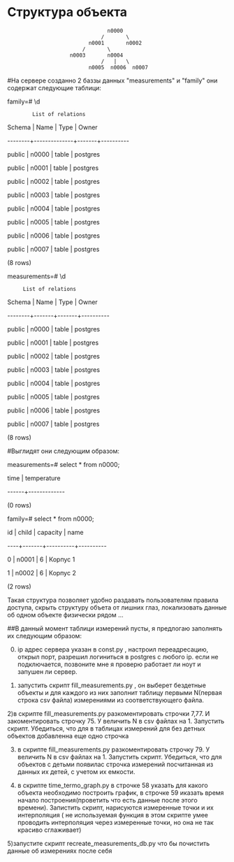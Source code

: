 # Структура объекта

                                    n0000
                                  /       \
                              n0001       n0002
                            /       \
                        n0003       n0004
                                  /   |   \
                              n0005  n0006  n0007
#На сервере созданно 2 баззы данных "measurements" и "family" они содержат следующие таблици:

family=# \d

            List of relations
            
 Schema |     Name     | Type  |  Owner  
 
--------+--------------+-------+----------

 
 public | n0000        | table | postgres
 
 public | n0001        | table | postgres
 
 public | n0002        | table | postgres
 
 public | n0003        | table | postgres
 
 public | n0004        | table | postgres
 
 public | n0005        | table | postgres
 
 public | n0006        | table | postgres
 
 public | n0007        | table | postgres
 
(8 rows)

measurements=# \d

         List of relations
         
 Schema | Name  | Type  |  Owner  
 
--------+-------+-------+----------

 public | n0000 | table | postgres
 
 public | n0001 | table | postgres
 
 public | n0002 | table | postgres
 
 public | n0003 | table | postgres
 
 public | n0004 | table | postgres
 
 public | n0005 | table | postgres
 
 public | n0006 | table | postgres
 
 public | n0007 | table | postgres
 
(8 rows)

#Выглидят они следующим образом:

measurements=# select * from n0000;

 time | temperature 
 
------+-------------

(0 rows)

family=# select * from n0000;

 id | child | capacity |   name  
 
----+-------+----------+----------

  0 | n0001 |        6 | Корпус 1
  
  1 | n0002 |        6 | Корпус 2
  
(2 rows)

Такая структура позволяет удобно раздавать пользователям правила доступа, скрыть структуру объета от лишних глаз, локализовать данные об одном объекте физически рядом ...

##В данный момент таблици измерений пусты, я предлогаю заполнять их следующим образом:

0) ip адрес сервера указан в const.py , настроил переадресацию, открыл порт, разрешил логиниться в postgres с любого ip. если не подключается, позвоните мне я проверю работает ли ноут и запушен ли сервер.

1) запустить скрипт fill_measurements.py , он выберет бездетные объекты и для каждого из них заполнит таблицу первыми N(первая строка csv файла) измерениями из соответствующего файла.

2)в скрипте fill_measurements.py разкоментировать строчки 7,77. И закоментировать строчку 75. У величить N  в csv файлах на 1. Запустить скрипт. Убедиться, что для в таблицах измерений для без детных объектов добавленна еще одно строчка

3) в скрипте fill_measurements.py разкоментировать строчку 79. У величить N  в csv файлах на 1. Запустить скрипт. Убедиться, что для объектов с детьми появилас строчка измерений посчитанная из данных их детей, с учетом их емкости.

4) в скрипте time_termo_graph.py в строчке 58 указать для какого объекта необходимо построить график, в строчке 59 иказать время начало построения(проветить что есть данные после этого времени). Запистить скрипт, нарисуются измеренные точки и их интерполяция ( не используемая функция в этом скрипте умее проводить интерполяция через измеренные точки, но она не так красиво сглаживает)

5)запустите скрипт recreate_measurements_db.py что бы почистить данные об измерениях  после себя



